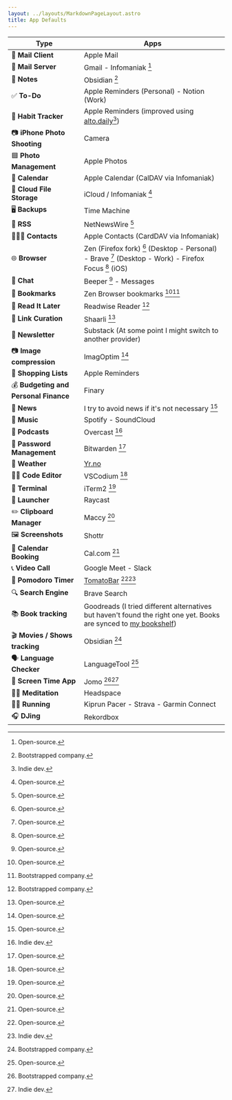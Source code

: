 ```yaml
---
layout: ../layouts/MarkdownPageLayout.astro
title: App Defaults
---
```


| **Type**                              | **Apps**                                                                                                                                               |
| ------------------------------------- | ------------------------------------------------------------------------------------------------------------------------------------------------------ |
| 📨 **Mail Client**                    | Apple Mail                                                                                                                                             |
| 📮 **Mail Server**                    | Gmail - Infomaniak [^1]                                                                                                                                |
| 📝 **Notes**                          | Obsidian [^2]                                                                                                                                          |
| ✅ **To-Do**                          | Apple Reminders (Personal) - Notion (Work)                                                                                                             |
| 🎯 **Habit Tracker**                  | Apple Reminders (improved using [alto.daily](https://apps.apple.com/fr/app/alto-daily/id6478018751?l=en-GB)[^3])                                       |
| 📷 **iPhone Photo Shooting**          | Camera                                                                                                                                                 |
| 🟦 **Photo Management**               | Apple Photos                                                                                                                                           |
| 📆 **Calendar**                       | Apple Calendar (CalDAV via Infomaniak)                                                                                                                 |
| 📁 **Cloud File Storage**             | iCloud / Infomaniak [^1]                                                                                                                               |
| 🖥️ **Backups**                        | Time Machine                                                                                                                                           |
| 📖 **RSS**                            | NetNewsWire [^1]                                                                                                                                       |
| 🙍🏻‍♂️ **Contacts**                       | Apple Contacts (CardDAV via Infomaniak)                                                                                                                |
| 🌐 **Browser**                        | Zen (Firefox fork) [^1] (Desktop - Personal) - Brave [^1] (Desktop - Work) - Firefox Focus [^1] (iOS)                                                  |
| 💬 **Chat**                           | Beeper [^1] - Messages                                                                                                                                 |
| 🔖 **Bookmarks**                      | Zen Browser bookmarks [^1][^2]                                                                                                                         |
| 📑 **Read It Later**                  | Readwise Reader [^2]                                                                                                                                   |
| 🔗 **Link Curation**                  | Shaarli [^1]                                                                                                                                           |
| 🔗 **Newsletter**                     | Substack (At some point I might switch to another provider)                                                                                            |
| 📷 **Image compression**              | ImagOptim [^1]                                                                                                                                         |
| 🛒 **Shopping Lists**                 | Apple Reminders                                                                                                                                        |
| 💰 **Budgeting and Personal Finance** | Finary                                                                                                                                                 |
| 📰 **News**                           | I try to avoid news if it's not necessary [^1]                                                                                                         |
| 🎵 **Music**                          | Spotify - SoundCloud                                                                                                                                   |
| 🎤 **Podcasts**                       | Overcast [^3]                                                                                                                                          |
| 🔐 **Password Management**            | Bitwarden [^1]                                                                                                                                         |
| 🔐 **Weather**                        | [Yr.no](https://apps.apple.com/no/app/yr-no/id490989206)                                                                                               |
| 👨‍💻 **Code Editor**                    | VSCodium [^1]                                                                                                                                          |
| 💾 **Terminal**                       | iTerm2 [^1]                                                                                                                                            |
| 🚀 **Launcher**                       | Raycast                                                                                                                                                |
| ✏️ **Clipboard Manager**              | Maccy [^1]                                                                                                                                             |
| 🖼️ **Screenshots**                    | Shottr                                                                                                                                                 |
| 📆 **Calendar Booking**               | Cal.com [^1]                                                                                                                                           |
| 📞 **Video Call**                     | Google Meet - Slack                                                                                                                                    |
| 🍅 **Pomodoro Timer**                 | [TomatoBar](https://github.com/AuroraWright/TomatoBar) [^1][^3]                                                                                        |
| 🔍 **Search Engine**                  | Brave Search                                                                                                                                           |
| 📚 **Book tracking**                  | Goodreads (I tried different alternatives but haven't found the right one yet. Books are synced to [my bookshelf](https://alexandremouriec.com/books)) |
| 🎬 **Movies / Shows tracking**        | Obsidian [^2]                                                                                                                                          |
| 🗣️ **Language Checker**               | LanguageTool [^1]                                                                                                                                      |
| 📵 **Screen Time App**                | Jomo [^2][^3]                                                                                                                                          |
| 🧘‍♂️ **Meditation**                     | Headspace                                                                                                                                              |
| 🏃‍♂️ **Running**                        | Kiprun Pacer - Strava - Garmin Connect                                                                                                                 |
| 🎧 **DJing**                          | Rekordbox                                                                                                                                              |

[^1]: Open-source.

[^2]: Bootstrapped company.

[^3]: Indie dev.
